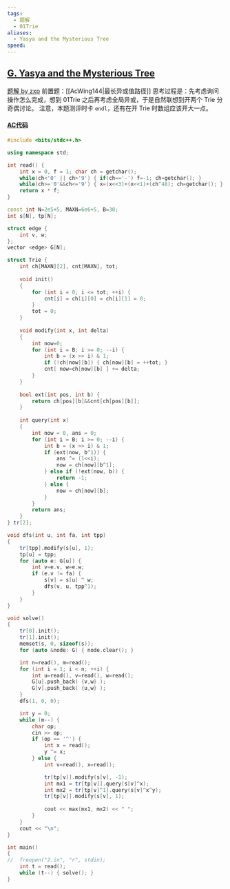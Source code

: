 ```yaml
---
tags:
  - 题解
  - 01Trie
aliases:
  - Yasya and the Mysterious Tree
speed:
---
```

## [G. Yasya and the Mysterious Tree](https://codeforces.com/contest/1980/problem/G)

[题解 by zxp](https://www.cnblogs.com/BaseAI/p/18278879)
前置题：[[AcWing144|最长异或值路径]]
思考过程是：先考虑询问操作怎么完成，想到 01Trie 之后再考虑全局异或，于是自然联想到开两个 Trie 分奇偶讨论。
注意，本题测评时卡 `endl`，还有在开 Trie 时数组应该开大一点。

#### [AC代码](https://codeforces.com/contest/1980/submission/277979887)

```cpp
#include <bits/stdc++.h>

using namespace std;

int read() {
    int x = 0, f = 1; char ch = getchar();
    while(ch<'0' || ch>'9') { if(ch=='-') f=-1; ch=getchar(); }
    while(ch>='0'&&ch<='9') { x=(x<<3)+(x<<1)+(ch^48); ch=getchar(); }
    return x * f;
}

const int N=2e5+5, MAXN=6e6+5, B=30;
int s[N], tp[N];

struct edge {
	int v, w;
};
vector <edge> G[N];

struct Trie {
	int ch[MAXN][2], cnt[MAXN], tot;
	
	void init()
	{
		for (int i = 0; i <= tot; ++i) {
			cnt[i] = ch[i][0] = ch[i][1] = 0;
		}
		tot = 0;
	}
	
	void modify(int x, int delta)
	{
		int now=0;
		for (int i = B; i >= 0; --i) {
			int b = (x >> i) & 1;
			if (!ch[now][b]) { ch[now][b] = ++tot; }
			cnt[ now=ch[now][b] ] += delta;
		}
	}
	
	bool ext(int pos, int b) {
		return ch[pos][b]&&cnt[ch[pos][b]];
	}
	
	int query(int x)
	{
		int now = 0, ans = 0;
		for (int i = B; i >= 0; --i) {
			int b = (x >> i) & 1;
			if (ext(now, b^1)) {
				ans ^= (1<<i);
				now = ch[now][b^1];
			} else if (!ext(now, b)) {
				return -1;
			} else {
				now = ch[now][b];
			}
		}
		return ans;
	}
} tr[2];

void dfs(int u, int fa, int tpp)
{
	tr[tpp].modify(s[u], 1);
	tp[u] = tpp;
	for (auto e: G[u]) {
		int v=e.v, w=e.w;
		if (e.v != fa) {
			s[v] = s[u] ^ w;
			dfs(v, u, tpp^1);
		}
	}
}

void solve()
{
	tr[0].init();
	tr[1].init();
	memset(s, 0, sizeof(s));
	for (auto &node: G) { node.clear(); }

	int n=read(), m=read();
	for (int i = 1; i < n; ++i) {
		int u=read(), v=read(), w=read();
		G[u].push_back( {v,w} );
		G[v].push_back( {u,w} );
	}
	dfs(1, 0, 0);

	int y = 0;
	while (m--) {
		char op;
		cin >> op;
		if (op == '^') {
			int x = read();
			y ^= x;
		} else {
			int v=read(), x=read();

			tr[tp[v]].modify(s[v], -1);
			int mx1 = tr[tp[v]].query(s[v]^x);
			int mx2 = tr[tp[v]^1].query(s[v]^x^y);
			tr[tp[v]].modify(s[v], 1);
			
			cout << max(mx1, mx2) << " ";
		}
	}
	cout << "\n";
}

int main()
{
//	freopen("2.in", "r", stdin);
	int t = read();
	while (t--) { solve(); }
}
```
